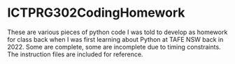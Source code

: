 # ICTPRG302CodingHomework
These are various pieces of python code I was told to develop as homework for class back when I was first learning about Python at TAFE NSW back in 2022. Some are complete, some are incomplete due to timing constraints. The instruction files are included for reference.

